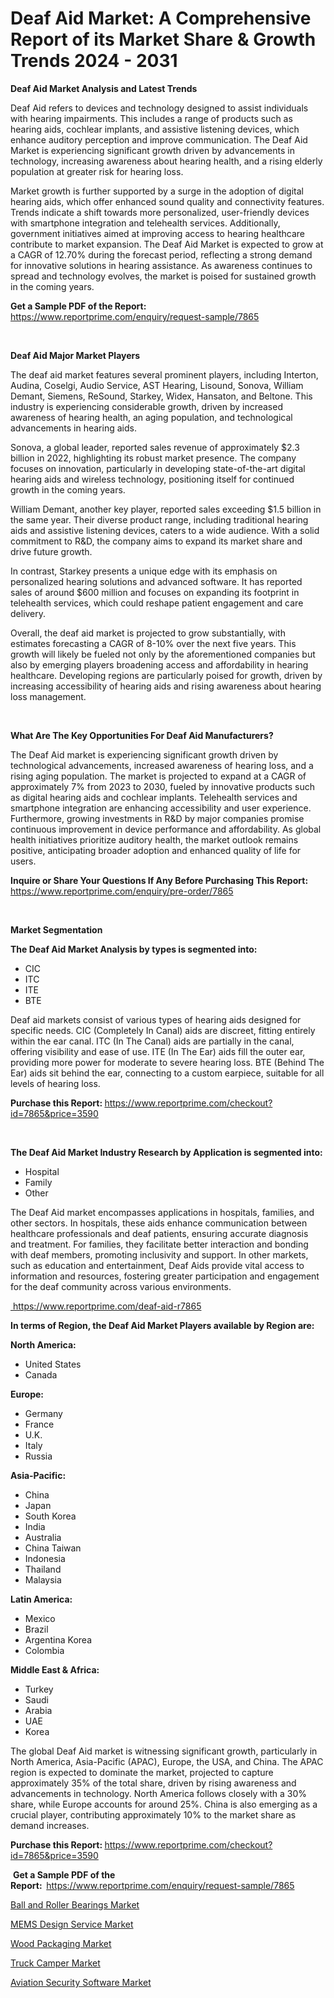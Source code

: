 <p><h1>Deaf Aid Market: A Comprehensive Report of its Market Share & Growth Trends 2024 - 2031</h1></p><p><strong>Deaf Aid Market Analysis and Latest Trends</strong></p>
<p><p>Deaf Aid refers to devices and technology designed to assist individuals with hearing impairments. This includes a range of products such as hearing aids, cochlear implants, and assistive listening devices, which enhance auditory perception and improve communication. The Deaf Aid Market is experiencing significant growth driven by advancements in technology, increasing awareness about hearing health, and a rising elderly population at greater risk for hearing loss.</p><p>Market growth is further supported by a surge in the adoption of digital hearing aids, which offer enhanced sound quality and connectivity features. Trends indicate a shift towards more personalized, user-friendly devices with smartphone integration and telehealth services. Additionally, government initiatives aimed at improving access to hearing healthcare contribute to market expansion. The Deaf Aid Market is expected to grow at a CAGR of 12.70% during the forecast period, reflecting a strong demand for innovative solutions in hearing assistance. As awareness continues to spread and technology evolves, the market is poised for sustained growth in the coming years.</p></p>
<p><strong>Get a Sample PDF of the Report:&nbsp;</strong> <a href="https://www.reportprime.com/enquiry/request-sample/7865?utm_campaign=1840&utm_medium=2&utm_source=Github&utm_content=ia&utm_term=26112024&utm_id=deaf-aid">https://www.reportprime.com/enquiry/request-sample/7865</a></p>
<p>&nbsp;</p>
<p><strong>Deaf Aid Major Market Players</strong></p>
<p><p>The deaf aid market features several prominent players, including Interton, Audina, Coselgi, Audio Service, AST Hearing, Lisound, Sonova, William Demant, Siemens, ReSound, Starkey, Widex, Hansaton, and Beltone. This industry is experiencing considerable growth, driven by increased awareness of hearing health, an aging population, and technological advancements in hearing aids.</p><p>Sonova, a global leader, reported sales revenue of approximately $2.3 billion in 2022, highlighting its robust market presence. The company focuses on innovation, particularly in developing state-of-the-art digital hearing aids and wireless technology, positioning itself for continued growth in the coming years.</p><p>William Demant, another key player, reported sales exceeding $1.5 billion in the same year. Their diverse product range, including traditional hearing aids and assistive listening devices, caters to a wide audience. With a solid commitment to R&D, the company aims to expand its market share and drive future growth.</p><p>In contrast, Starkey presents a unique edge with its emphasis on personalized hearing solutions and advanced software. It has reported sales of around $600 million and focuses on expanding its footprint in telehealth services, which could reshape patient engagement and care delivery.</p><p>Overall, the deaf aid market is projected to grow substantially, with estimates forecasting a CAGR of 8-10% over the next five years. This growth will likely be fueled not only by the aforementioned companies but also by emerging players broadening access and affordability in hearing healthcare. Developing regions are particularly poised for growth, driven by increasing accessibility of hearing aids and rising awareness about hearing loss management.</p></p>
<p>&nbsp;</p>
<p><strong>What Are The Key Opportunities For Deaf Aid Manufacturers?</strong></p>
<p><p>The Deaf Aid market is experiencing significant growth driven by technological advancements, increased awareness of hearing loss, and a rising aging population. The market is projected to expand at a CAGR of approximately 7% from 2023 to 2030, fueled by innovative products such as digital hearing aids and cochlear implants. Telehealth services and smartphone integration are enhancing accessibility and user experience. Furthermore, growing investments in R&D by major companies promise continuous improvement in device performance and affordability. As global health initiatives prioritize auditory health, the market outlook remains positive, anticipating broader adoption and enhanced quality of life for users.</p></p>
<p><strong>Inquire or Share Your Questions If Any Before Purchasing This Report:</strong> <a href="https://www.reportprime.com/enquiry/pre-order/7865?utm_campaign=1840&utm_medium=2&utm_source=Github&utm_content=ia&utm_term=26112024&utm_id=deaf-aid">https://www.reportprime.com/enquiry/pre-order/7865</a></p>
<p>&nbsp;</p>
<p><strong>Market Segmentation</strong></p>
<p><strong>The Deaf Aid Market Analysis by types is segmented into:</strong></p>
<p><ul><li>CIC</li><li>ITC</li><li>ITE</li><li>BTE</li></ul></p>
<p><p>Deaf aid markets consist of various types of hearing aids designed for specific needs. CIC (Completely In Canal) aids are discreet, fitting entirely within the ear canal. ITC (In The Canal) aids are partially in the canal, offering visibility and ease of use. ITE (In The Ear) aids fill the outer ear, providing more power for moderate to severe hearing loss. BTE (Behind The Ear) aids sit behind the ear, connecting to a custom earpiece, suitable for all levels of hearing loss.</p></p>
<p><strong>Purchase this Report:&nbsp;</strong><a href="https://www.reportprime.com/checkout?id=7865&price=3590&utm_campaign=1840&utm_medium=2&utm_source=Github&utm_content=ia&utm_term=26112024&utm_id=deaf-aid">https://www.reportprime.com/checkout?id=7865&price=3590</a></p>
<p>&nbsp;</p>
<p><strong>The Deaf Aid Market Industry Research by Application is segmented into:</strong></p>
<p><ul><li>Hospital</li><li>Family</li><li>Other</li></ul></p>
<p><p>The Deaf Aid market encompasses applications in hospitals, families, and other sectors. In hospitals, these aids enhance communication between healthcare professionals and deaf patients, ensuring accurate diagnosis and treatment. For families, they facilitate better interaction and bonding with deaf members, promoting inclusivity and support. In other markets, such as education and entertainment, Deaf Aids provide vital access to information and resources, fostering greater participation and engagement for the deaf community across various environments.</p></p>
<p><a href="https://www.reportprime.com/deaf-aid-r7865?utm_campaign=1840&utm_medium=2&utm_source=Github&utm_content=ia&utm_term=26112024&utm_id=deaf-aid">&nbsp;https://www.reportprime.com/deaf-aid-r7865</a></p>
<p><strong>In terms of Region, the Deaf Aid Market Players available by Region are:</strong></p>
<p>
    <p> <strong> North America: </strong>
        <ul>
            <li>United States</li>
            <li>Canada</li>
        </ul>
        </p> 
    <p> <strong> Europe: </strong>
        <ul>
            <li>Germany</li>
            <li>France</li>
            <li>U.K.</li>
            <li>Italy</li>
            <li>Russia</li>
        </ul>
        </p> 
    <p> <strong> Asia-Pacific: </strong>
        <ul>
            <li>China</li>
            <li>Japan</li>
            <li>South Korea</li>
            <li>India</li>
            <li>Australia</li>
            <li>China Taiwan</li>
            <li>Indonesia</li>
            <li>Thailand</li>
            <li>Malaysia</li>
        </ul>
        </p> 
    <p> <strong> Latin America: </strong>
        <ul>
            <li>Mexico</li>
            <li>Brazil</li>
            <li>Argentina Korea</li>
            <li>Colombia</li>
        </ul>
        </p> 
    <p> <strong> Middle East & Africa: </strong>
        <ul>
            <li>Turkey</li>
            <li>Saudi</li>
            <li>Arabia</li>
            <li>UAE</li>
            <li>Korea</li>
        </ul>
    </p>
    </p>
<p><p>The global Deaf Aid market is witnessing significant growth, particularly in North America, Asia-Pacific (APAC), Europe, the USA, and China. The APAC region is expected to dominate the market, projected to capture approximately 35% of the total share, driven by rising awareness and advancements in technology. North America follows closely with a 30% share, while Europe accounts for around 25%. China is also emerging as a crucial player, contributing approximately 10% to the market share as demand increases.</p></p>
<p><strong>Purchase this Report: </strong><a href="https://www.reportprime.com/checkout?id=7865&price=3590&utm_campaign=1840&utm_medium=2&utm_source=Github&utm_content=ia&utm_term=26112024&utm_id=deaf-aid">https://www.reportprime.com/checkout?id=7865&price=3590</a></p>
<p>&nbsp;<strong>Get a Sample PDF of the Report:&nbsp;&nbsp;</strong><a href="https://www.reportprime.com/enquiry/request-sample/7865?utm_campaign=1840&utm_medium=2&utm_source=Github&utm_content=ia&utm_term=26112024&utm_id=deaf-aid">https://www.reportprime.com/enquiry/request-sample/7865</a></p>
<p><strong></strong></p>
<p><p><a href="https://www.linkedin.com/pulse/ball-roller-bearings-market-maturity-analysis-regional-rwcse?utm_campaign=1840&utm_medium=2&utm_source=Github&utm_content=ia&utm_term=26112024&utm_id=deaf-aid">Ball and Roller Bearings Market</a></p><p><a href="https://issuu.com/reportprime-2/docs/mems-design-service-market-size-203_2ec836b523e675?utm_campaign=1840&utm_medium=2&utm_source=Github&utm_content=ia&utm_term=26112024&utm_id=deaf-aid">MEMS Design Service Market</a></p><p><a href="https://www.linkedin.com/pulse/opportunities-challenges-wood-packaging-market-strategic-6qzge?utm_campaign=1840&utm_medium=2&utm_source=Github&utm_content=ia&utm_term=26112024&utm_id=deaf-aid">Wood Packaging Market</a></p><p><a href="https://www.linkedin.com/pulse/truck-camper-ecosystem-mapping-innovation-value-chains-2024-2031-7lxre?utm_campaign=1840&utm_medium=2&utm_source=Github&utm_content=ia&utm_term=26112024&utm_id=deaf-aid">Truck Camper Market</a></p><p><a href="https://issuu.com/reportprime-2/docs/aviation-security-software-market-s_6ee0712b8d66ae?utm_campaign=1840&utm_medium=2&utm_source=Github&utm_content=ia&utm_term=26112024&utm_id=deaf-aid">Aviation Security Software Market</a></p></p>
